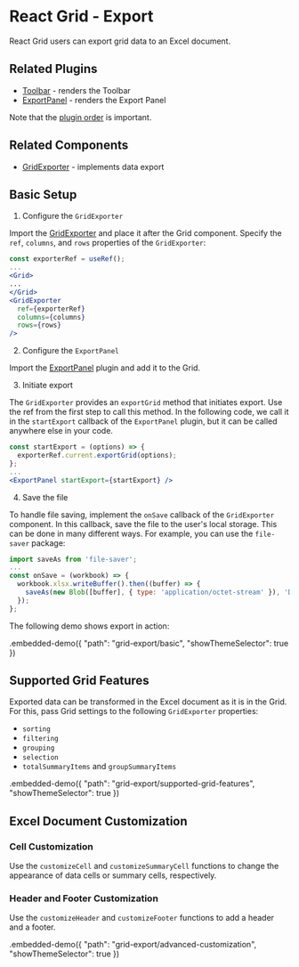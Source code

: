 # React Grid - Export

React Grid users can export grid data to an Excel document.

## Related Plugins

- [Toolbar](../reference/toolbar.md) - renders the Toolbar
- [ExportPanel](../reference/export-panel.md) - renders the Export Panel

Note that the [plugin order](./plugin-overview.md#plugin-order) is important.

## Related Components

- [GridExporter](../reference/grid-exporter.md) - implements data export

## Basic Setup

1. Configure the `GridExporter`

Import the [GridExporter](../reference/grid-exporter.md) and place it after the Grid component. Specify the `ref`, `columns`, and `rows` properties of the `GridExporter`:

```jsx
const exporterRef = useRef();
...
<Grid>
...
</Grid>
<GridExporter
  ref={exporterRef}
  columns={columns}
  rows={rows}
/>
```

2. Configure the `ExportPanel`

Import the [ExportPanel](../reference/export-panel.md) plugin and add it to the Grid.

3. Initiate export

The `GridExporter` provides an `exportGrid` method that initiates export. Use the ref from the first step to call this method. In the following code, we call it in the `startExport` callback of the `ExportPanel` plugin, but it can be called anywhere else in your code.

```jsx
const startExport = (options) => {
  exporterRef.current.exportGrid(options);
};
...
<ExportPanel startExport={startExport} />
```

4. Save the file

To handle file saving, implement the `onSave` callback of the `GridExporter` component. In this callback, save the file to the user's local storage. This can be done in many different ways. For example, you can use the `file-saver` package:

```jsx
import saveAs from 'file-saver';
...
const onSave = (workbook) => {
  workbook.xlsx.writeBuffer().then((buffer) => {
    saveAs(new Blob([buffer], { type: 'application/octet-stream' }), 'DataGrid.xlsx');
  });
};
```

The following demo shows export in action:

.embedded-demo({ "path": "grid-export/basic", "showThemeSelector": true })

## Supported Grid Features

Exported data can be transformed in the Excel document as it is in the Grid. For this, pass Grid settings to the following `GridExporter` properties:

- `sorting`
- `filtering`
- `grouping`
- `selection`
- `totalSummaryItems` and `groupSummaryItems`

.embedded-demo({ "path": "grid-export/supported-grid-features", "showThemeSelector": true })

## Excel Document Customization

### Cell Customization

Use the `customizeCell` and `customizeSummaryCell` functions to change the appearance of data cells or summary cells, respectively.

### Header and Footer Customization

Use the `customizeHeader` and `customizeFooter` functions to add a header and a footer.

.embedded-demo({ "path": "grid-export/advanced-customization", "showThemeSelector": true })
